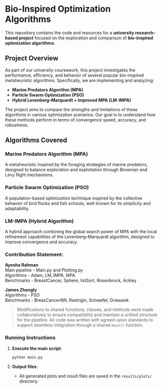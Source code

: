 # Bio-Inspired Optimization Algorithms

This repository contains the code and resources for a **university research-based project** focused on the exploration and comparison of **bio-inspired optimization algorithms**.

## Project Overview

As part of our university coursework, this project investigates the performance, efficiency, and behavior of several popular bio-inspired metaheuristic algorithms. Specifically, we are implementing and analyzing:

- **Marine Predators Algorithm (MPA)**
- **Particle Swarm Optimization (PSO)**
- **Hybrid Levenberg–Marquardt + Improved MPA (LM-IMPA)**

The project aims to compare the strengths and limitations of these algorithms in various optimization scenarios. Our goal is to understand how these methods perform in terms of convergence speed, accuracy, and robustness.

## Algorithms Covered

### Marine Predators Algorithm (MPA)
A metaheuristic inspired by the foraging strategies of marine predators, designed to balance exploration and exploitation through Brownian and Lévy flight mechanisms.

### Particle Swarm Optimization (PSO)
A population-based optimization technique inspired by the collective behavior of bird flocks and fish schools, well-known for its simplicity and adaptability.

### LM-IMPA (Hybrid Algorithm)
A hybrid approach combining the global search power of MPA with the local refinement capabilities of the Levenberg–Marquardt algorithm, designed to improve convergence and accuracy.


### Contribution Statement:

**Ayesha Rahman**  
Main pipeline - Main.py and Plotting.py  
Algorithms - Adam, LM_IMPA, MPA  
Benchmarks - BreastCancer, Sphere, listSort, Rosenbrock, Ackley  

**James Zhangly**  
Algorithms - PSO  
Benchmarks - BreasCancerNN, Rastrigin, Schwefel, Griewank  

> Modifications to shared functions, classes, and methods were made collaboratively to ensure compatibility and maintain a unified structure for the pipeline. All code was written with agreed-upon standards to support seamless integration through a shared `main()` function.

### **Running Instructions**

1. **Execute the main script**:

   ```bash
   python main.py
   ```

2. **Output files**:

   * All generated plots and result files are saved in the `results/plots/` directory.

